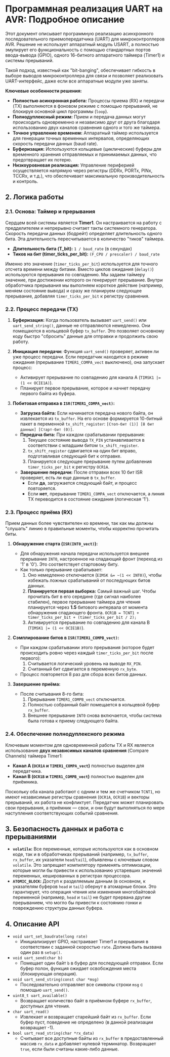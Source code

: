 # Программная реализация UART на AVR: Подробное описание

Этот документ описывает программную реализацию асинхронного последовательного приемопередатчика (UART) для микроконтроллеров AVR. Решение не использует аппаратный модуль USART, а полностью эмулирует его функциональность с помощью стандартных портов ввода-вывода (GPIO), одного 16-битного аппаратного таймера (Timer1) и системы прерываний.

Такой подход, известный как "bit-banging", обеспечивает гибкость в выборе выводов микроконтроллера для связи и позволяет реализовать UART-интерфейс, даже если все аппаратные модули уже заняты.

**Ключевые особенности решения:**

*   **Полностью асинхронная работа:** Процессы приема (RX) и передачи (TX) выполняются в фоновом режиме с помощью прерываний, не блокируя основной цикл программы (`loop`).
*   **Полнодуплексный режим:** Прием и передача данных могут происходить одновременно и независимо друг от друга благодаря использованию двух каналов сравнения одного и того же таймера.
*   **Точное управление временем:** Аппаратный таймер используется для генерации точных временных интервалов, определяющих скорость передачи данных (baud rate).
*   **Буферизация:** Используются кольцевые (циклические) буферы для временного хранения отправляемых и принимаемых данных, что предотвращает их потерю.
*   **Низкоуровневая реализация:** Управление периферией осуществляется напрямую через регистры (DDRx, PORTx, PINx, TCCRx, и т.д.), что обеспечивает максимальную производительность и контроль.

## 2. Логика работы

### 2.1. Основа: Таймер и прерывания

Сердцем всей системы является **Timer1**. Он настраивается на работу с предделителем и непрерывно считает такты системного генератора. Скорость передачи данных (бодрейт) определяет длительность одного бита. Эта длительность пересчитывается в количество "тиков" таймера.

*   **Длительность бита (T_bit):** `1 / baud_rate` (в секундах)
*   **Тиков на бит (timer_ticks_per_bit):** `(F_CPU / prescaler) / baud_rate`

Именно это значение (`timer_ticks_per_bit`) используется для точного отсчета времени между битами. Вместо циклов ожидания (`delay()`) используются прерывания по совпадению. Мы задаем таймеру значение, при достижении которого он генерирует прерывание. Внутри обработчика прерывания мы выполняем короткое действие (например, меняем состояние вывода) и сразу же планируем следующее прерывание, добавляя `timer_ticks_per_bit` к регистру сравнения.

### 2.2. Процесс передачи (TX)

1.  **Буферизация:** Когда пользователь вызывает `uart_send()` или `uart_send_string()`, данные не отправляются немедленно. Они помещаются в кольцевой буфер `tx_buffer`. Это позволяет основному коду быстро "сбросить" данные для отправки и продолжить свою работу.

2.  **Инициация передачи:** Функция `uart_send()` проверяет, активен ли уже процесс передачи. Если передатчик находится в режиме ожидания (прерывание `TIMER1_COMPA_vect` выключено), она запускает процесс:
    *   Активирует прерывание по совпадению для канала A (`TIMSK1 |= (1 << OCIE1A)`).
    *   Планирует первое прерывание, которое и начнет передачу первого байта из буфера.

3.  **Побитовая отправка в `ISR(TIMER1_COMPA_vect)`:**
    *   **Загрузка байта:** Если начинается передача нового байта, он извлекается из `tx_buffer`. На его основе формируется 10-битный пакет в переменной `tx_shift_register`: `[Стоп-бит (1)] [8 бит данных] [Старт-бит (0)]`.
    *   **Передача бита:** При каждом срабатывании прерывания:
        1.  Текущее состояние вывода `TX_PIN` устанавливается в соответствии с младшим битом `tx_shift_register`.
        2.  `tx_shift_register` сдвигается на один бит вправо, подготавливая следующий бит к отправке.
        3.  Планируется следующее прерывание путем добавления `timer_ticks_per_bit` к регистру `OCR1A`.
    *   **Завершение передачи:** После отправки всех 10 бит ISR проверяет, есть ли еще данные в `tx_buffer`.
        *   Если **да**, загружается следующий байт, и процесс повторяется.
        *   Если **нет**, прерывание `TIMER1_COMPA_vect` отключается, а линия TX переводится в состояние ожидания (логическая '1').

### 2.3. Процесс приёма (RX)

Прием данных более чувствителен ко времени, так как мы должны "слушать" линию в правильные моменты, чтобы корректно прочитать биты.

1.  **Обнаружение старта (`ISR(INT0_vect)`):**
    *   Для обнаружения начала передачи используется внешнее прерывание `INT0`, настроенное на спадающий фронт (переход из '1' в '0'). Это соответствует стартовому биту.
    *   Как только прерывание срабатывает:
        1.  Оно немедленно отключается (`EIMSK &= ~(1 << INT0)`), чтобы избежать ложных срабатываний от последующих битов данных.
        2.  **Планируется первая выборка:** Самый важный шаг. Чтобы прочитать бит в его середине (где сигнал наиболее стабилен), первое прерывание таймера для чтения планируется через **1.5** битового интервала от момента обнаружения спадающего фронта. `OCR1B = TCNT1 + timer_ticks_per_bit + (timer_ticks_per_bit / 2);`
        3.  Активируется прерывание по совпадению для канала B (`TIMSK1 |= (1 << OCIE1B)`).

2.  **Сэмплирование битов в `ISR(TIMER1_COMPB_vect)`:**
    *   При каждом срабатывании этого прерывания (которое будет происходить ровно через каждый `timer_ticks_per_bit` после первого):
        1.  Считывается логический уровень на выводе `RX_PIN`.
        2.  Считанный бит сдвигается в переменную `rx_byte`.
    *   Процесс повторяется 8 раз для сбора всех битов данных.

3.  **Завершение приёма:**
    *   После считывания 8-го бита:
        1.  Прерывание `TIMER1_COMPB_vect` отключается.
        2.  Полностью собранный байт помещается в кольцевой буфер `rx_buffer`.
        3.  Внешнее прерывание `INT0` снова включается, чтобы система была готова к приему следующего байта.

### 2.4. Обеспечение полнодуплексного режима

Ключевым моментом для одновременной работы TX и RX является использование **двух независимых каналов сравнения** (Compare Channels) таймера Timer1:
*   **Канал A (`OCR1A` и `TIMER1_COMPA_vect`)** полностью выделен для передатчика.
*   **Канал B (`OCR1B` и `TIMER1_COMPB_vect`)** полностью выделен для приёмника.

Поскольку оба канала работают с одним и тем же счетчиком `TCNT1`, но имеют независимые регистры сравнения (`OCR1A`, `OCR1B`) и векторы прерываний, их работа не конфликтует. Передатчик может планировать свои прерывания, а приёмник — свои, и они будут выполняться по мере наступления соответствующих событий сравнения.

## 3. Безопасность данных и работа с прерываниями

*   **`volatile`:** Все переменные, которые используются как в основном коде, так и в обработчиках прерываний (например, `tx_buffer`, `rx_buffer`, их указатели `head`/`tail`), объявлены с ключевым словом `volatile`. Это запрещает компилятору применять оптимизации, которые могли бы привести к использованию устаревших значений переменных, кешированных в регистрах процессора.
*   **`ATOMIC_BLOCK`:** Доступ к разделяемым данным (в основном, к указателям буферов `head` и `tail`) обернут в атомарные блоки. Это гарантирует, что операция чтения или изменения многобайтовой переменной (например, `head` и `tail`) не будет прервана другим прерыванием, что могло бы привести к состоянию гонки и повреждению структуры данных буфера.

## 4. Описание API

*   `void uart_set_baudrate(long rate)`
    *   Инициализирует GPIO, настраивает Timer1 и прерывания в соответствии с заданной скоростью `rate`. Должна быть вызвана один раз в `setup()`.
*   `void uart_send(char b)`
    *   Помещает один байт `b` в буфер для последующей отправки. Если буфер полон, функция ожидает освобождения места (блокирующая операция).
*   `void uart_send_string(const char *msg)`
    *   Последовательно отправляет все символы строки `msg` с помощью `uart_send()`.
*   `uint8_t uart_available()`
    *   Возвращает количество байт в приёмном буфере `rx_buffer`, доступных для чтения.
*   `char uart_read()`
    *   Извлекает и возвращает старейший байт из `rx_buffer`. Если буфер пуст, поведение не определено (в данной реализации возвращает -1).
*   `bool uart_read_string(char *rx_data)`
    *   Считывает все доступные байты из `rx_buffer` в предоставленный массив `rx_data` и добавляет нулевой терминатор. Возвращает `true`, если были считаны какие-либо данные.
